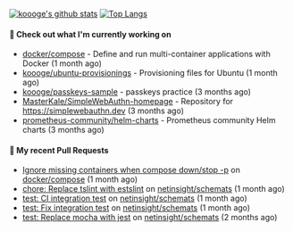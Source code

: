 [![koooge's github stats](https://github-readme-stats.vercel.app/api?username=koooge&count_private=true&show_icons=true)](https://github.com/anuraghazra/github-readme-stats)
[![Top Langs](https://github-readme-stats.vercel.app/api/top-langs/?username=koooge&langs_count=5)](https://github.com/anuraghazra/github-readme-stats)

#### 👷 Check out what I'm currently working on

- [docker/compose](https://github.com/docker/compose) - Define and run multi-container applications with Docker (1 month ago)
- [koooge/ubuntu-provisionings](https://github.com/koooge/ubuntu-provisionings) - Provisioning files for Ubuntu (1 month ago)
- [koooge/passkeys-sample](https://github.com/koooge/passkeys-sample) - passkeys practice (3 months ago)
- [MasterKale/SimpleWebAuthn-homepage](https://github.com/MasterKale/SimpleWebAuthn-homepage) - Repository for https://simplewebauthn.dev (3 months ago)
- [prometheus-community/helm-charts](https://github.com/prometheus-community/helm-charts) - Prometheus community Helm charts (3 months ago)

#### 🔨 My recent Pull Requests

- [Ignore missing containers when compose down/stop -p](https://github.com/docker/compose/pull/11692) on [docker/compose](https://github.com/docker/compose) (1 month ago)
- [chore: Replace tslint with estslint](https://github.com/netinsight/schemats/pull/13) on [netinsight/schemats](https://github.com/netinsight/schemats) (1 month ago)
- [test: CI integration test](https://github.com/netinsight/schemats/pull/12) on [netinsight/schemats](https://github.com/netinsight/schemats) (1 month ago)
- [test: Fix integration test](https://github.com/netinsight/schemats/pull/11) on [netinsight/schemats](https://github.com/netinsight/schemats) (1 month ago)
- [test: Replace mocha with jest](https://github.com/netinsight/schemats/pull/10) on [netinsight/schemats](https://github.com/netinsight/schemats) (2 months ago)
